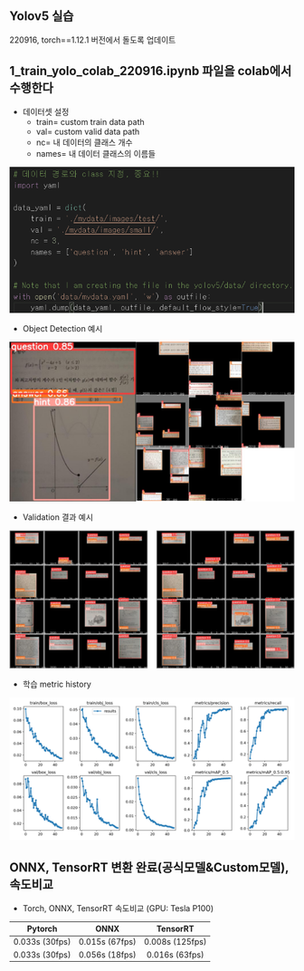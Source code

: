 ## Yolov5 실습

220916, torch==1.12.1 버전에서 돌도록 업데이트

## 1_train_yolo_colab_220916.ipynb 파일을 colab에서 수행한다

- 데이터셋 설정
  - train= custom train data path
  - val= custom valid data path
  - nc= 내 데이터의 클래스 개수
  - names= 내 데이터 클래스의 이름들

<img src="img/set_data.png" width="600"/>

- Object Detection 예시
<img src="img/example.png" width="600"/>

- Validation 결과 예시
<img src="img/validation.png" width="600"/>

- 학습 metric history
<img src="img/history.png" width="600"/>



## ONNX, TensorRT 변환 완료(공식모델&Custom모델), 속도비교  

- Torch, ONNX, TensorRT 속도비교 (GPU: Tesla P100)

| Pytorch | ONNX | TensorRT |
|:---------:|:------:|:----------:|
|0.033s (30fps) | 0.015s (67fps) | 0.008s (125fps) |
|0.033s (30fps)| 0.056s (18fps) | 0.016s (63fps) 
